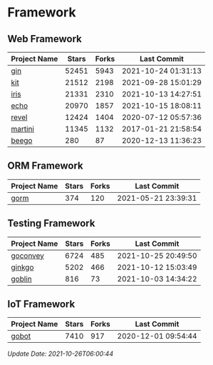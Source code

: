 # Framework

## Web Framework
| Project Name | Stars | Forks | Last Commit |
| ------------ | ----- | ----- | ----------- |
| [gin](https://github.com/gin-gonic/gin) | 52451 | 5943 | 2021-10-24 01:31:13 |
| [kit](https://github.com/go-kit/kit) | 21512 | 2198 | 2021-09-28 15:01:29 |
| [iris](https://github.com/kataras/iris) | 21331 | 2310 | 2021-10-13 14:27:51 |
| [echo](https://github.com/labstack/echo) | 20970 | 1857 | 2021-10-15 18:08:11 |
| [revel](https://github.com/revel/revel) | 12424 | 1404 | 2020-07-12 05:57:36 |
| [martini](https://github.com/go-martini/martini) | 11345 | 1132 | 2017-01-21 21:58:54 |
| [beego](https://github.com/astaxie/beego) | 280 | 87 | 2020-12-13 11:36:23 |

## ORM Framework
| Project Name | Stars | Forks | Last Commit |
| ------------ | ----- | ----- | ----------- |
| [gorm](https://github.com/jinzhu/gorm) | 374 | 120 | 2021-05-21 23:39:31 |

## Testing Framework
| Project Name | Stars | Forks | Last Commit |
| ------------ | ----- | ----- | ----------- |
| [goconvey](https://github.com/smartystreets/goconvey) | 6724 | 485 | 2021-10-25 20:49:50 |
| [ginkgo](https://github.com/onsi/ginkgo) | 5202 | 466 | 2021-10-12 15:03:49 |
| [goblin](https://github.com/franela/goblin) | 816 | 73 | 2021-10-03 14:34:22 |

## IoT Framework
| Project Name | Stars | Forks | Last Commit |
| ------------ | ----- | ----- | ----------- |
| [gobot](https://github.com/hybridgroup/gobot) | 7410 | 917 | 2020-12-01 09:54:44 |

*Update Date: 2021-10-26T06:00:44*